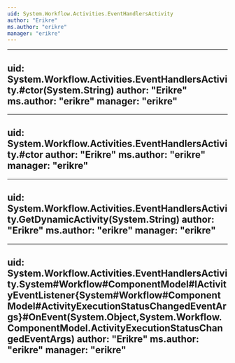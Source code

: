 ```yaml
---
uid: System.Workflow.Activities.EventHandlersActivity
author: "Erikre"
ms.author: "erikre"
manager: "erikre"
---
```


---
uid: System.Workflow.Activities.EventHandlersActivity.#ctor(System.String)
author: "Erikre"
ms.author: "erikre"
manager: "erikre"
---

---
uid: System.Workflow.Activities.EventHandlersActivity.#ctor
author: "Erikre"
ms.author: "erikre"
manager: "erikre"
---

---
uid: System.Workflow.Activities.EventHandlersActivity.GetDynamicActivity(System.String)
author: "Erikre"
ms.author: "erikre"
manager: "erikre"
---

---
uid: System.Workflow.Activities.EventHandlersActivity.System#Workflow#ComponentModel#IActivityEventListener{System#Workflow#ComponentModel#ActivityExecutionStatusChangedEventArgs}#OnEvent(System.Object,System.Workflow.ComponentModel.ActivityExecutionStatusChangedEventArgs)
author: "Erikre"
ms.author: "erikre"
manager: "erikre"
---
